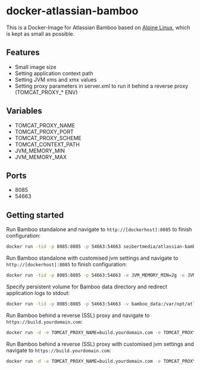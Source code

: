 # docker-atlassian-bamboo

This is a Docker-Image for Atlassian Bamboo based on [Alpine Linux](http://alpinelinux.org/), which is kept as small as possible.

## Features

* Small image size
* Setting application context path
* Setting JVM xms and xmx values
* Setting proxy parameters in server.xml to run it behind a reverse proxy (TOMCAT_PROXY_* ENV)

## Variables

* TOMCAT_PROXY_NAME
* TOMCAT_PROXY_PORT
* TOMCAT_PROXY_SCHEME
* TOMCAT_CONTEXT_PATH
* JVM_MEMORY_MIN
* JVM_MEMORY_MAX

## Ports
* 8085
* 54663

## Getting started

Run Bamboo standalone and navigate to `http://[dockerhost]:8085` to finish configuration:

```bash
docker run -tid -p 8085:8085 -p 54663:54663 seibertmedia/atlassian-bamboo:latest
```

Run Bamboo standalone with customised jvm settings and navigate to `http://[dockerhost]:8085` to finish configuration:

```bash
docker run -tid -p 8085:8085 -p 54663:54663 -e JVM_MEMORY_MIN=2g -e JVM_MEMORY_MAX=4g seibertmedia/atlassian-bamboo:latest
```

Specify persistent volume for Bamboo data directory and redirect application logs to stdout:

```bash
docker run -tid -p 8085:8085 -p 54663:54663 -v bamboo_data:/var/opt/atlassian/application-data/bamboo seibertmedia/atlassian-bamboo:latest
```

Run Bamboo behind a reverse (SSL) proxy and navigate to `https://build.yourdomain.com`:

```bash
docker run -d -e TOMCAT_PROXY_NAME=build.yourdomain.com -e TOMCAT_PROXY_PORT=443 -e TOMCAT_PROXY_SCHEME=https seibertmedia/atlassian-bamboo:latest
```

Run Bamboo behind a reverse (SSL) proxy with customised jvm settings and navigate to `https://build.yourdomain.com`:

```bash
docker run -d -e TOMCAT_PROXY_NAME=build.yourdomain.com -e TOMCAT_PROXY_PORT=443 -e TOMCAT_PROXY_SCHEME=https -e JVM_MEMORY_MIN=2g -e JVM_MEMORY_MAX=4g seibertmedia/atlassian-bamboo:latest
```
